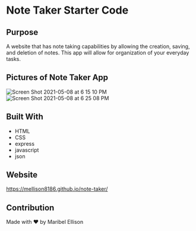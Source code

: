 # Note Taker Starter Code

## Purpose
A website that has note taking capabilities by allowing the creation, saving, and deletion of notes. This app will allow for organization of your everyday tasks.

## Pictures of Note Taker App
![Screen Shot 2021-05-08 at 6 15 10 PM](https://user-images.githubusercontent.com/77599753/117557598-718ac680-b029-11eb-9434-85c414d7a0fa.png)
![Screen Shot 2021-05-08 at 6 25 08 PM](https://user-images.githubusercontent.com/77599753/117557709-cb3fc080-b02a-11eb-8e60-056da2ab9a21.png)

## Built With
* HTML
* CSS
* express
* javascript
* json

## Website
https://mellison8186.github.io/note-taker/

## Contribution
Made with ❤️ by Maribel Ellison
